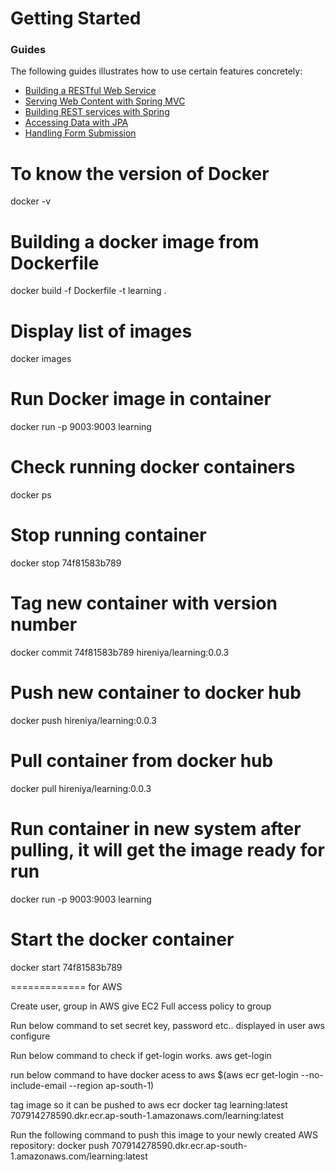 # Getting Started

### Guides
The following guides illustrates how to use certain features concretely:

* [Building a RESTful Web Service](https://spring.io/guides/gs/rest-service/)
* [Serving Web Content with Spring MVC](https://spring.io/guides/gs/serving-web-content/)
* [Building REST services with Spring](https://spring.io/guides/tutorials/bookmarks/)
* [Accessing Data with JPA](https://spring.io/guides/gs/accessing-data-jpa/)
* [Handling Form Submission](https://spring.io/guides/gs/handling-form-submission/)

# To know the version of Docker 
docker -v 

# Building a docker image from Dockerfile
docker build -f Dockerfile -t learning . 

# Display list of images
docker images

# Run Docker image in container
docker run -p 9003:9003 learning

# Check running docker containers
docker ps

# Stop running container
docker stop 74f81583b789


# Tag new container with version number
docker commit 74f81583b789   hireniya/learning:0.0.3

# Push new container to docker hub
docker push hireniya/learning:0.0.3

# Pull container from docker hub
docker pull hireniya/learning:0.0.3

# Run container in new system after pulling, it will get the image ready for run
docker run -p 9003:9003 learning

# Start the docker container
docker start 74f81583b789




============= for AWS

Create user, group in AWS
give EC2 Full access policy to group

Run below command to set secret key, password etc.. displayed in user
aws configure 

Run below command to check if get-login works.
aws get-login  

run below command to have docker acess to aws
$(aws ecr get-login --no-include-email --region ap-south-1)

tag image so it can be pushed to aws ecr
docker tag learning:latest 707914278590.dkr.ecr.ap-south-1.amazonaws.com/learning:latest

Run the following command to push this image to your newly created AWS repository:
docker push 707914278590.dkr.ecr.ap-south-1.amazonaws.com/learning:latest